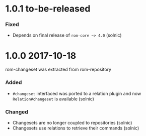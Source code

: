 # 1.0.1 to-be-released

### Fixed

* Depends on final release of `rom-core ~> 4.0` (solnic)

# 1.0.0 2017-10-18

rom-changeset was extracted from rom-repository

### Added

- `#changeset` interfaced was ported to a relation plugin and now `Relation#changeset` is available (solnic)

### Changed

- Changesets are no longer coupled to repositories (solnic)
- Changesets use relations to retrieve their commands (solnic)
